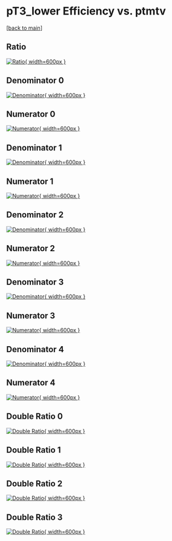 # pT3_lower Efficiency vs. ptmtv

[[back to main](./)]



## Ratio

[![Ratio](../mtv/var/pT3_lower_loweta_0_0_eff_ptmtv.png){ width=600px }](../mtv/var/pT3_lower_loweta_0_0_eff_ptmtv.pdf)

## Denominator 0

[![Denominator](../mtv/den/pT3_lower_loweta_0_0_eff_ptmtv_den0.png){ width=600px }](../mtv/den/pT3_lower_loweta_0_0_eff_ptmtv_den0.pdf)

## Numerator 0

[![Numerator](../mtv/num/pT3_lower_loweta_0_0_eff_ptmtv_num0.png){ width=600px }](../mtv/num/pT3_lower_loweta_0_0_eff_ptmtv_num0.pdf)

## Denominator 1

[![Denominator](../mtv/den/pT3_lower_loweta_0_0_eff_ptmtv_den1.png){ width=600px }](../mtv/den/pT3_lower_loweta_0_0_eff_ptmtv_den1.pdf)

## Numerator 1

[![Numerator](../mtv/num/pT3_lower_loweta_0_0_eff_ptmtv_num1.png){ width=600px }](../mtv/num/pT3_lower_loweta_0_0_eff_ptmtv_num1.pdf)

## Denominator 2

[![Denominator](../mtv/den/pT3_lower_loweta_0_0_eff_ptmtv_den2.png){ width=600px }](../mtv/den/pT3_lower_loweta_0_0_eff_ptmtv_den2.pdf)

## Numerator 2

[![Numerator](../mtv/num/pT3_lower_loweta_0_0_eff_ptmtv_num2.png){ width=600px }](../mtv/num/pT3_lower_loweta_0_0_eff_ptmtv_num2.pdf)

## Denominator 3

[![Denominator](../mtv/den/pT3_lower_loweta_0_0_eff_ptmtv_den3.png){ width=600px }](../mtv/den/pT3_lower_loweta_0_0_eff_ptmtv_den3.pdf)

## Numerator 3

[![Numerator](../mtv/num/pT3_lower_loweta_0_0_eff_ptmtv_num3.png){ width=600px }](../mtv/num/pT3_lower_loweta_0_0_eff_ptmtv_num3.pdf)

## Denominator 4

[![Denominator](../mtv/den/pT3_lower_loweta_0_0_eff_ptmtv_den4.png){ width=600px }](../mtv/den/pT3_lower_loweta_0_0_eff_ptmtv_den4.pdf)

## Numerator 4

[![Numerator](../mtv/num/pT3_lower_loweta_0_0_eff_ptmtv_num4.png){ width=600px }](../mtv/num/pT3_lower_loweta_0_0_eff_ptmtv_num4.pdf)

## Double Ratio 0

[![Double Ratio](../mtv/ratio/pT3_lower_loweta_0_0_eff_ptmtv_ratio0.png){ width=600px }](../mtv/ratio/pT3_lower_loweta_0_0_eff_ptmtv_ratio0.pdf)

## Double Ratio 1

[![Double Ratio](../mtv/ratio/pT3_lower_loweta_0_0_eff_ptmtv_ratio1.png){ width=600px }](../mtv/ratio/pT3_lower_loweta_0_0_eff_ptmtv_ratio1.pdf)

## Double Ratio 2

[![Double Ratio](../mtv/ratio/pT3_lower_loweta_0_0_eff_ptmtv_ratio2.png){ width=600px }](../mtv/ratio/pT3_lower_loweta_0_0_eff_ptmtv_ratio2.pdf)

## Double Ratio 3

[![Double Ratio](../mtv/ratio/pT3_lower_loweta_0_0_eff_ptmtv_ratio3.png){ width=600px }](../mtv/ratio/pT3_lower_loweta_0_0_eff_ptmtv_ratio3.pdf)

